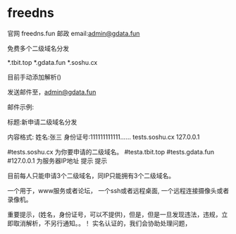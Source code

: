 # freedns
官网 freedns.fun
邮政 email:admin@gdata.fun

免费多个二级域名分发

*.tbit.top
*.gdata.fun
*.soshu.cx 

目前手动添加解析()

发送邮件至，admin@gdata.fun

邮件示例:

标题:新申请二级域名分发

内容格式:
姓名:张三
身份证号:111111111111……
tests.soshu.cx 127.0.0.1


#tests.soshu.cx 为你要申请的二级域名。
#testa.tbit.top 
#tests.gdata.fun
#127.0.0.1 为服务器IP地址
提示 提示  

目前每人只能申请3个二级域名，同IP只能拥有3个二级域名。

一个用于，www服务或者论坛，
一个ssh或者远程桌面,
一个远程连接摄像头或者录像机。

重要提示，(姓名，身份证号，可以不提供)，但是，但是一旦发现违法，违规，立即取消解析，不另行通知。。！ 实名认证的，我们会协助处理问题，
